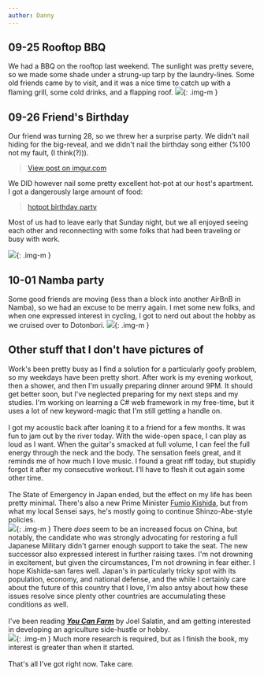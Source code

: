 ```yaml
---
author: Danny
---
```

## 09-25 Rooftop BBQ
We had a BBQ on the rooftop last weekend.  The sunlight was pretty severe, so we made some shade under a strung-up tarp by the laundry-lines.  Some old friends came by to visit, and it was a nice time to catch up with a flaming grill, some cold drinks, and a flapping roof.
![](https://live.staticflickr.com/65535/51543447607_522c6fd494_b.jpg){: .img-m }

## 09-26 Friend's Birthday
Our friend was turning 28, so we threw her a surprise party.  We didn't nail hiding for the big-reveal, and we didn't nail the birthday song either (%100 not my fault, (I think(?))).
<div class="center"><blockquote class="imgur-embed-pub" lang="en" data-id="hfHepiq"><a href="https://imgur.com/hfHepiq">View post on imgur.com</a></blockquote><script async src="//s.imgur.com/min/embed.js" charset="utf-8"></script></div>

We DID however nail some pretty excellent hot-pot at our host's apartment.  I got a dangerously large amount of food:

<div class="center"><blockquote class="imgur-embed-pub" lang="en" data-id="a/60gn85M"><a href="//imgur.com/a/60gn85M">hotpot birthday party</a></blockquote><script async src="//s.imgur.com/min/embed.js" charset="utf-8"></script></div>

Most of us had to leave early that Sunday night, but we all enjoyed seeing each other and reconnecting with some folks that had been traveling or busy with work.

<div class="center"><blockquote class="imgur-embed-pub" lang="en" data-id="a/Z8uNGKU" data-context="false" ><a href="//imgur.com/a/Z8uNGKU"></a></blockquote><script async src="//s.imgur.com/min/embed.js" charset="utf-8"></script></div>

![](https://live.staticflickr.com/65535/51544469738_c5467e6a4d_b.jpg){: .img-m }


## 10-01 Namba party
Some good friends are moving (less than a block into another AirBnB in Namba), so we had an excuse to be merry again.  I met some new folks, and when one expressed interest in cycling, I got to nerd out about the hobby as we cruised over to Dotonbori.
![](https://live.staticflickr.com/65535/51544234361_62ac8e4e51_b.jpg){: .img-m }

## Other stuff that I don't have pictures of
Work's been pretty busy as I find a solution for a particularly goofy problem, so my weekdays have been pretty short.  After work is my evening workout, then a shower, and then I'm usually preparing dinner around 9PM.  It should get better soon, but I've neglected preparing for my next steps and my studies.  I'm working on learning a C# web framework in my free-time, but it uses a lot of new keyword-magic that I'm still getting a handle on. \
\
I got my acoustic back after loaning it to a friend for a few months.  It was fun to jam out by the river today.  With the wide-open space, I can play as loud as I want.  When the guitar's smacked at full volume, I can feel the full energy through the neck and the body.  The sensation feels great, and it reminds me of how much I love music.  I found a great riff today, but stupidly forgot it after my consecutive workout.  I'll have to flesh it out again some other time. \
\
The State of Emergency in Japan ended, but the effect on my life has been pretty minimal.  There's also a new Prime Minister [Fumio Kishida](https://en.wikipedia.org/wiki/Fumio_Kishida), but from what my local Sensei says, he's mostly going to continue Shinzo-Abe-style policies.  
![](https://upload.wikimedia.org/wikipedia/commons/thumb/3/3e/Fumio_Kishida_May_2017_%28cropped%29.jpg/220px-Fumio_Kishida_May_2017_%28cropped%29.jpg){: .img-m }
There *does* seem to be an increased focus on China, but notably, the candidate who was strongly advocating for restoring a full Japanese Military didn't garner enough support to take the seat.  The new successor also expressed interest in further raising taxes.  I'm not drowning in excitement, but given the circumstances, I'm not drowning in fear either.  I hope Kishida-san fares well.  Japan's in particularly tricky spot with its population, economy, and national defense, and the while I certainly care about the future of this country that I love, I'm also antsy about how these issues resolve since plenty other countries are accumulating these conditions as well. \
\
I've been reading [***You Can Farm***](http://www.polyfacefarms.com/you-can-farm/) by Joel Salatin, and am getting interested in developing an agriculture side-hustle or hobby.  
![](http://www.polyfacefarms.com/wp-content/uploads/2017/06/you_can_farm.gif){: .img-m }
Much more research is required, but as I finish the book, my interest is greater than when it started.  
\
That's all I've got right now.  Take care.
